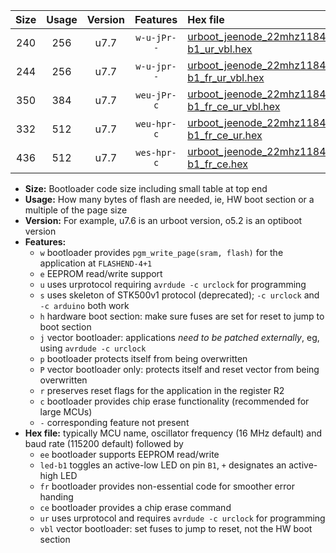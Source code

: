 |Size|Usage|Version|Features|Hex file|
|:-:|:-:|:-:|:-:|:--|
|240|256|u7.7|`w-u-jPr--`|[urboot_jeenode_22mhz1184_57600bps_led-b1_ur_vbl.hex](https://raw.githubusercontent.com/stefanrueger/urboot.hex/main/boards/jeenode/fcpu_22mhz1184/57600_bps/urboot_jeenode_22mhz1184_57600bps_led-b1_ur_vbl.hex)|
|244|256|u7.7|`w-u-jpr--`|[urboot_jeenode_22mhz1184_57600bps_led-b1_fr_ur_vbl.hex](https://raw.githubusercontent.com/stefanrueger/urboot.hex/main/boards/jeenode/fcpu_22mhz1184/57600_bps/urboot_jeenode_22mhz1184_57600bps_led-b1_fr_ur_vbl.hex)|
|350|384|u7.7|`weu-jPr-c`|[urboot_jeenode_22mhz1184_57600bps_ee_led-b1_fr_ce_ur_vbl.hex](https://raw.githubusercontent.com/stefanrueger/urboot.hex/main/boards/jeenode/fcpu_22mhz1184/57600_bps/urboot_jeenode_22mhz1184_57600bps_ee_led-b1_fr_ce_ur_vbl.hex)|
|332|512|u7.7|`weu-hpr-c`|[urboot_jeenode_22mhz1184_57600bps_ee_led-b1_fr_ce_ur.hex](https://raw.githubusercontent.com/stefanrueger/urboot.hex/main/boards/jeenode/fcpu_22mhz1184/57600_bps/urboot_jeenode_22mhz1184_57600bps_ee_led-b1_fr_ce_ur.hex)|
|436|512|u7.7|`wes-hpr-c`|[urboot_jeenode_22mhz1184_57600bps_ee_led-b1_fr_ce.hex](https://raw.githubusercontent.com/stefanrueger/urboot.hex/main/boards/jeenode/fcpu_22mhz1184/57600_bps/urboot_jeenode_22mhz1184_57600bps_ee_led-b1_fr_ce.hex)|

- **Size:** Bootloader code size including small table at top end
- **Usage:** How many bytes of flash are needed, ie, HW boot section or a multiple of the page size
- **Version:** For example, u7.6 is an urboot version, o5.2 is an optiboot version
- **Features:**
  + `w` bootloader provides `pgm_write_page(sram, flash)` for the application at `FLASHEND-4+1`
  + `e` EEPROM read/write support
  + `u` uses urprotocol requiring `avrdude -c urclock` for programming
  + `s` uses skeleton of STK500v1 protocol (deprecated); `-c urclock` and `-c arduino` both work
  + `h` hardware boot section: make sure fuses are set for reset to jump to boot section
  + `j` vector bootloader: applications *need to be patched externally*, eg, using `avrdude -c urclock`
  + `p` bootloader protects itself from being overwritten
  + `P` vector bootloader only: protects itself and reset vector from being overwritten
  + `r` preserves reset flags for the application in the register R2
  + `c` bootloader provides chip erase functionality (recommended for large MCUs)
  + `-` corresponding feature not present
- **Hex file:** typically MCU name, oscillator frequency (16 MHz default) and baud rate (115200 default) followed by
  + `ee` bootloader supports EEPROM read/write
  + `led-b1` toggles an active-low LED on pin `B1`, `+` designates an active-high LED
  + `fr` bootloader provides non-essential code for smoother error handing
  + `ce` bootloader provides a chip erase command
  + `ur` uses urprotocol and requires `avrdude -c urclock` for programming
  + `vbl` vector bootloader: set fuses to jump to reset, not the HW boot section
